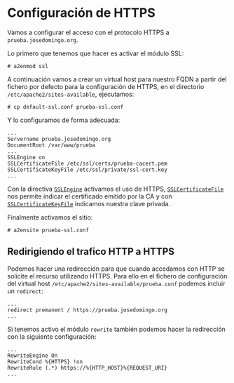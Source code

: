 # Configuración de HTTPS

Vamos a configurar el acceso con el protocolo HTTPS a `prueba.josedomingo.org`.

Lo primero que tenemos que hacer es activar el módulo SSL:

	# a2enmod ssl

A continuación vamos a crear un virtual host para nuestro FQDN a partir del fichero por defecto para la configuración de HTTPS, en el directorio `/etc/apache2/sites-available`, ejecutamos:

	# cp default-ssl.conf prueba-ssl.conf

Y lo configuramos de forma adecuada:

	...
	Servername prueba.josedomingo.org
    DocumentRoot /var/www/prueba
    ...
    SSLEngine on
    SSLCertificateFile /etc/ssl/certs/prueba-cacert.pem
    SSLCertificateKeyFile /etc/ssl/private/ssl-cert.key
    ...

Con la directiva [`SSLEngine`](https://httpd.apache.org/docs/2.4/mod/mod_ssl.html#sslengine) activamos el uso de HTTPS, [`SSLCertificateFile`](https://httpd.apache.org/docs/2.4/mod/mod_ssl.html#sslcertificatefile) nos permite indicar el certificado emitido por la CA y con [`SSLCertificateKeyFile`](https://httpd.apache.org/docs/2.4/mod/mod_ssl.html#sslcertificatekeyfile) indicamos nuestra clave privada.

Finalmente activamos el sitio:

	# a2ensite prueba-ssl.conf

## Redirigiendo el trafico HTTP a HTTPS

Podemos hacer una redirección para que cuando accedamos con HTTP se solicite el recurso utilizando HTTPS. Para ello en el fichero de configuración del virtual host `/etc/apache2/sites-available/prueba.conf` podemos incluir un `redirect`:

	...
	redirect premanent / https://prueba.josedomingo.org
	...

Si tenemos activo el módulo `rewrite` también podemos hacer la redirección con la siguiente configuración:

	...
	RewriteEngine On
	RewriteCond %{HTTPS} !on
	RewriteRule (.*) https://%{HTTP_HOST}%{REQUEST_URI}
	...




	
